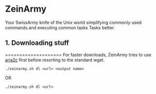 # ZeinArmy
Your SwissArmy knife of the Unix world simplifying commonly used commands and executing common tasks Tasks better.

## 1. Downloading stuff
====================
 For faster downloads, ZeinArmy tries to use [aria2c](http://aria2.sourceforge.net/ "aria2c") first before resorting to the standard
wget. 

    ./zeinarmy.sh dl <url> <output name> 

OR 

    ./zeinarmy.sh dl <url> 

